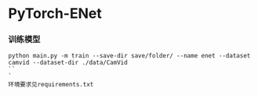 # PyTorch-ENet

### 训练模型

```
python main.py -m train --save-dir save/folder/ --name enet --dataset camvid --dataset-dir ./data/CamVid
``
`
环境要求见requirements.txt

